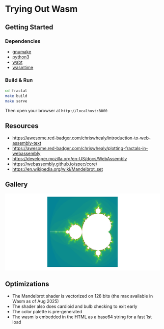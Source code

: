 # Trying Out Wasm

## Getting Started

### Dependencies

- [gnumake](https://www.gnu.org/software/make/)
- [python3](https://github.com/python/cpython)
- [wabt](https://github.com/WebAssembly/wabt)
- [wasmtime](https://github.com/bytecodealliance/wasmtime)

### Build & Run

```bash
cd fractal
make build
make serve
```

Then open your browser at `http://localhost:8000`

## Resources

- https://awesome.red-badger.com/chriswhealy/introduction-to-web-assembly-text
- https://awesome.red-badger.com/chriswhealy/plotting-fractals-in-webassembly
- https://developer.mozilla.org/en-US/docs/WebAssembly
- https://webassembly.github.io/spec/core/
- https://en.wikipedia.org/wiki/Mandelbrot_set

## Gallery

![Mandelbrot](fractal/mandelbrot.png)

## Optimizations

- The Mandelbrot shader is vectorized on 128 bits (the max available in Wasm as of Aug 2025)
- The shader also does cardioid and bulb checking to exit early
- The color palette is pre-generated
- The wasm is embedded in the HTML as a base64 string for a fast 1st load

